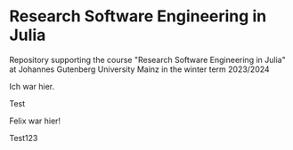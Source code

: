 # Research Software Engineering in Julia

Repository supporting the course "Research Software Engineering in Julia"
at Johannes Gutenberg University Mainz in the winter term 2023/2024



Ich war hier.

Test

Felix war hier!


Test123
